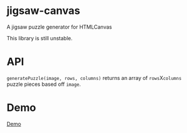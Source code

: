 # jigsaw-canvas
A jigsaw puzzle generator for HTMLCanvas

This library is still unstable.

# API
`generatePuzzle(image, rows, columns)` returns an array of `rows`X`columns` puzzle pieces based off `image`.

# Demo
[Demo](https://ygongdev.github.io/jigsaw-canvas/demo)
